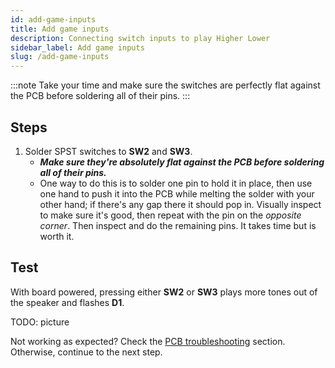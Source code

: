 ```yaml
---
id: add-game-inputs
title: Add game inputs
description: Connecting switch inputs to play Higher Lower
sidebar_label: Add game inputs
slug: /add-game-inputs
---
```


:::note
Take your time and make sure the switches are perfectly flat against the PCB before soldering all of their pins.
:::

## Steps

1. Solder SPST switches to **SW2** and **SW3**.
   - **_Make sure they're absolutely flat against the PCB before soldering all of their pins._**
   - One way to do this is to solder one pin to hold it in place, then use one hand to push it into the PCB while melting the solder with your other hand; if there's any gap there it should pop in. Visually inspect to make sure it's good, then repeat with the pin on the _opposite corner_. Then inspect and do the remaining pins. It takes time but is worth it.

## Test

With board powered, pressing either **SW2** or **SW3** plays more tones out of the speaker and flashes **D1**.

TODO: picture

Not working as expected? Check the [PCB troubleshooting](pcb-troubleshooting.md) section. Otherwise, continue to the next step.
